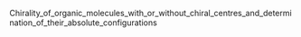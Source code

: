 Chirality_of_organic_molecules_with_or_without_chiral_centres_and_determination_of_their_absolute_configurations
